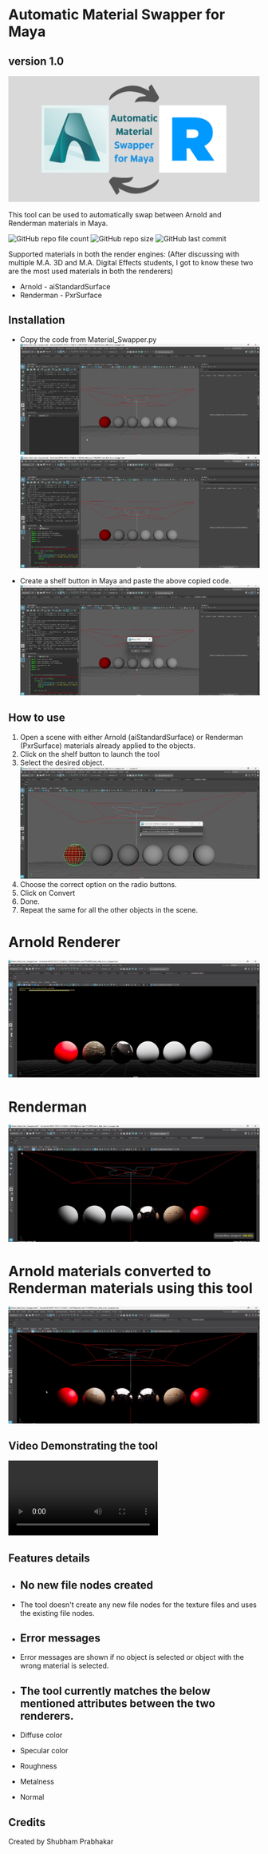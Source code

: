 # Automatic Material Swapper for Maya
## version 1.0

![BANNER!](pictures/Banner.png)

This tool can be used to automatically swap between Arnold and Renderman materials in Maya.  

![GitHub repo file count](https://img.shields.io/github/directory-file-count/whatshubhamdoes/Automatic_Material_Swapper_Maya) ![GitHub repo size](https://img.shields.io/github/repo-size/whatshubhamdoes/Automatic_Material_Swapper_Maya) ![GitHub last commit](https://img.shields.io/github/last-commit/whatshubhamdoes/Automatic_Material_Swapper_Maya)



Supported materials in both the render engines: 
(After discussing with multiple M.A. 3D and M.A. Digital Effects students, I got to know these two are the most used materials in both the renderers)
* Arnold - aiStandardSurface
* Renderman - PxrSurface

## Installation
* Copy the code from Material_Swapper.py         
 ![IMAGE1!](pictures/image_1.png)
 ![IMAGE2!](pictures/image_2.png)

* Create a shelf button in Maya and paste the above copied code. 
 ![IMAGE3!](pictures/image_3.png) 

## How to use
1. Open a scene with either Arnold (aiStandardSurface) or Renderman (PxrSurface) materials already applied to the objects.
2. Click on the shelf button to launch the tool  
3. Select the desired object.
![IMAGE4!](pictures/image_4.png) 
4. Choose the correct option on the radio buttons.  
5. Click on Convert
6. Done.  
7. Repeat the same for all the other objects in the scene.

# Arnold Renderer
![IMAGE5!](pictures/image_5.png) 

# Renderman
![IMAGE6!](pictures/image_6.png) 

# Arnold materials converted to Renderman materials using this tool
![IMAGE7!](pictures/image_7.png) 

## Video Demonstrating the tool
![VIDEO1!](video/Automatic_Material_Swapper.mp4)

## Features details

*   ##  No new file nodes created  
*   The tool doesn't create any new file nodes for the texture files and uses the existing file nodes.

*   ##  Error messages 
*   Error messages are shown if no object is selected or object with the wrong material is selected.

*  ##   The tool currently matches the below mentioned attributes between the two renderers.
*   Diffuse color
*   Specular color
*   Roughness
*   Metalness
*   Normal


## Credits
Created by Shubham Prabhakar    